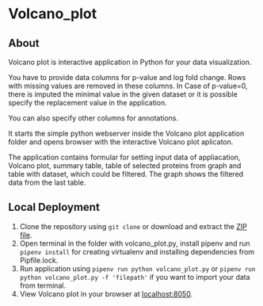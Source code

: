 # Volcano_plot

## About
Volcano plot is interactive application in Python for your data visualization.

You have to provide data columns for p-value and log fold change. Rows with missing values are removed in these columns. In Case of p-value=0, there is imputed the minimal value in the given dataset or it is possible specify the replacement value in the application.

You can also specify other columns for annotations.

It starts the simple python webserver inside the Volcano plot application folder and opens browser with the interactive Volcano plot aplicaton. 

The application contains formular for setting input data of appliacation, Volcano plot, summary table, table of selected proteins from graph and table with dataset, which could be filtered. The graph shows the filtered data from the last table.

## Local Deployment
1. Clone the repository using ```git clone``` or download and extract the [ZIP file](https://github.com/OmicsWorkflows/KNIME_metanodes).
2. Open terminal in the folder with volcano_plot.py, install pipenv and run ```pipenv install``` for creating virtualenv and installing dependencies from Pipfile.lock.
3. Run application using ```pipenv run python volcano_plot.py``` or ```pipenv run python volcano_plot.py -f 'filepath'``` if you want to import your data from terminal.
4. View Volcano plot in your browser at [localhost:8050]( http://127.0.0.1:8050/).
